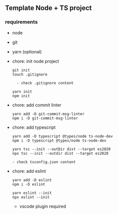 

## Template Node + TS project

### requirements

  - node
  - git
  - yarn (optional)

- chore: init node project

      git init
      touch .gitignore

        - check .gitignore content

      yarn init
      npm init

- chore: add commit linter

      yarn add -D git-commit-msg-linter
      npm i -D git-commit-msg-linter

- chore: add typescript

      yarn add -D typescript @types/node ts-node-dev
      npm i -D typescript @types/node ts-node-dev

      yarn tsc --init --outDir dist --target es2020
      npx tsc --init --outdir dist --target es2020

      - check tsconfig.json content

- chore: add eslint

      yarn add -D eslint
      npm i -D eslint

      yarn eslint --init
      npx eslint --init

  - vscode plugin required
